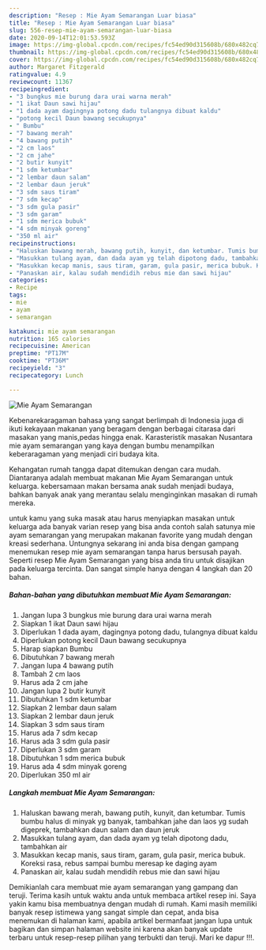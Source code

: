 ```yaml
---
description: "Resep : Mie Ayam Semarangan Luar biasa"
title: "Resep : Mie Ayam Semarangan Luar biasa"
slug: 556-resep-mie-ayam-semarangan-luar-biasa
date: 2020-09-14T12:01:53.593Z
image: https://img-global.cpcdn.com/recipes/fc54ed90d315608b/680x482cq70/mie-ayam-semarangan-foto-resep-utama.jpg
thumbnail: https://img-global.cpcdn.com/recipes/fc54ed90d315608b/680x482cq70/mie-ayam-semarangan-foto-resep-utama.jpg
cover: https://img-global.cpcdn.com/recipes/fc54ed90d315608b/680x482cq70/mie-ayam-semarangan-foto-resep-utama.jpg
author: Margaret Fitzgerald
ratingvalue: 4.9
reviewcount: 11367
recipeingredient:
- "3 bungkus mie burung dara urai warna merah"
- "1 ikat Daun sawi hijau"
- "1 dada ayam dagingnya potong dadu tulangnya dibuat kaldu"
- "potong kecil Daun bawang secukupnya"
- " Bumbu"
- "7 bawang merah"
- "4 bawang putih"
- "2 cm laos"
- "2 cm jahe"
- "2 butir kunyit"
- "1 sdm ketumbar"
- "2 lembar daun salam"
- "2 lembar daun jeruk"
- "3 sdm saus tiram"
- "7 sdm kecap"
- "3 sdm gula pasir"
- "3 sdm garam"
- "1 sdm merica bubuk"
- "4 sdm minyak goreng"
- "350 ml air"
recipeinstructions:
- "Haluskan bawang merah, bawang putih, kunyit, dan ketumbar. Tumis bumbu halus di minyak yg banyak, tambahkan jahe dan laos yg sudah digeprek, tambahkan daun salam dan daun jeruk"
- "Masukkan tulang ayam, dan dada ayam yg telah dipotong dadu, tambahkan air"
- "Masukkan kecap manis, saus tiram, garam, gula pasir, merica bubuk. Koreksi rasa, rebus sampai bumbu meresap ke daging ayam"
- "Panaskan air, kalau sudah mendidih rebus mie dan sawi hijau"
categories:
- Recipe
tags:
- mie
- ayam
- semarangan

katakunci: mie ayam semarangan 
nutrition: 165 calories
recipecuisine: American
preptime: "PT17M"
cooktime: "PT36M"
recipeyield: "3"
recipecategory: Lunch

---
```



![Mie Ayam Semarangan](https://img-global.cpcdn.com/recipes/fc54ed90d315608b/680x482cq70/mie-ayam-semarangan-foto-resep-utama.jpg)

Kebenarekaragaman bahasa yang sangat berlimpah di Indonesia juga di ikuti kekayaan makanan yang beragam dengan berbagai citarasa dari masakan yang manis,pedas hingga enak. Karasteristik masakan Nusantara mie ayam semarangan yang kaya dengan bumbu menampilkan keberaragaman yang menjadi ciri budaya kita.




Kehangatan rumah tangga dapat ditemukan dengan cara mudah. Diantaranya adalah membuat makanan Mie Ayam Semarangan untuk keluarga. kebersamaan makan bersama anak sudah menjadi budaya, bahkan banyak anak yang merantau selalu menginginkan masakan di rumah mereka.

untuk kamu yang suka masak atau harus menyiapkan masakan untuk keluarga ada banyak varian resep yang bisa anda contoh salah satunya mie ayam semarangan yang merupakan makanan favorite yang mudah dengan kreasi sederhana. Untungnya sekarang ini anda bisa dengan gampang menemukan resep mie ayam semarangan tanpa harus bersusah payah.
Seperti resep Mie Ayam Semarangan yang bisa anda tiru untuk disajikan pada keluarga tercinta. Dan sangat simple hanya dengan 4 langkah dan 20 bahan.


<!--inarticleads1-->

##### Bahan-bahan yang dibutuhkan membuat Mie Ayam Semarangan:

1. Jangan lupa 3 bungkus mie burung dara urai warna merah
1. Siapkan 1 ikat Daun sawi hijau
1. Diperlukan 1 dada ayam, dagingnya potong dadu, tulangnya dibuat kaldu
1. Diperlukan potong kecil Daun bawang secukupnya
1. Harap siapkan  Bumbu
1. Dibutuhkan 7 bawang merah
1. Jangan lupa 4 bawang putih
1. Tambah 2 cm laos
1. Harus ada 2 cm jahe
1. Jangan lupa 2 butir kunyit
1. Dibutuhkan 1 sdm ketumbar
1. Siapkan 2 lembar daun salam
1. Siapkan 2 lembar daun jeruk
1. Siapkan 3 sdm saus tiram
1. Harus ada 7 sdm kecap
1. Harus ada 3 sdm gula pasir
1. Diperlukan 3 sdm garam
1. Dibutuhkan 1 sdm merica bubuk
1. Harus ada 4 sdm minyak goreng
1. Diperlukan 350 ml air




<!--inarticleads2-->

##### Langkah membuat  Mie Ayam Semarangan:

1. Haluskan bawang merah, bawang putih, kunyit, dan ketumbar. Tumis bumbu halus di minyak yg banyak, tambahkan jahe dan laos yg sudah digeprek, tambahkan daun salam dan daun jeruk
1. Masukkan tulang ayam, dan dada ayam yg telah dipotong dadu, tambahkan air
1. Masukkan kecap manis, saus tiram, garam, gula pasir, merica bubuk. Koreksi rasa, rebus sampai bumbu meresap ke daging ayam
1. Panaskan air, kalau sudah mendidih rebus mie dan sawi hijau




Demikianlah cara membuat mie ayam semarangan yang gampang dan teruji. Terima kasih untuk waktu anda untuk membaca artikel resep ini. Saya yakin kamu bisa membuatnya dengan mudah di rumah. Kami masih memiliki banyak resep istimewa yang sangat simple dan cepat, anda bisa menemukan di halaman kami, apabila artikel bermanfaat jangan lupa untuk bagikan dan simpan halaman website ini karena akan banyak update terbaru untuk resep-resep pilihan yang terbukti dan teruji. Mari ke dapur !!!. 
